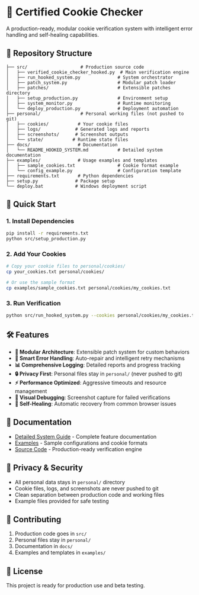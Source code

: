 # 🍪 Certified Cookie Checker

A production-ready, modular cookie verification system with intelligent error handling and self-healing capabilities.

## 📁 Repository Structure

```
├── src/                    # Production source code
│   ├── verified_cookie_checker_hooked.py  # Main verification engine
│   ├── run_hooked_system.py              # System orchestrator  
│   ├── patch_system.py                   # Modular patch loader
│   ├── patches/                          # Extensible patches directory
│   ├── setup_production.py               # Environment setup
│   ├── system_monitor.py                 # Runtime monitoring
│   └── deploy_production.py              # Deployment automation
├── personal/               # Personal working files (not pushed to git)
│   ├── cookies/           # Your cookie files
│   ├── logs/             # Generated logs and reports
│   ├── screenshots/      # Screenshot outputs
│   └── state/           # Runtime state files
├── docs/                  # Documentation
│   └── README_HOOKED_SYSTEM.md           # Detailed system documentation
├── examples/              # Usage examples and templates
│   ├── sample_cookies.txt                # Cookie format example
│   └── config_example.py                 # Configuration template
├── requirements.txt       # Python dependencies
├── setup.py              # Package setup
└── deploy.bat            # Windows deployment script
```

## 🚀 Quick Start

### 1. Install Dependencies
```bash
pip install -r requirements.txt
python src/setup_production.py
```

### 2. Add Your Cookies
```bash
# Copy your cookie files to personal/cookies/
cp your_cookies.txt personal/cookies/

# Or use the sample format
cp examples/sample_cookies.txt personal/cookies/my_cookies.txt
```

### 3. Run Verification
```bash
python src/run_hooked_system.py --cookies personal/cookies/my_cookies.txt --headless
```

## 🛠️ Features

- **🔧 Modular Architecture**: Extensible patch system for custom behaviors
- **🎯 Smart Error Handling**: Auto-repair and intelligent retry mechanisms  
- **📊 Comprehensive Logging**: Detailed reports and progress tracking
- **🔒 Privacy First**: Personal files stay in `personal/` (never pushed to git)
- **⚡ Performance Optimized**: Aggressive timeouts and resource management
- **📸 Visual Debugging**: Screenshot capture for failed verifications
- **🚨 Self-Healing**: Automatic recovery from common browser issues

## 📖 Documentation

- [Detailed System Guide](docs/README_HOOKED_SYSTEM.md) - Complete feature documentation
- [Examples](examples/) - Sample configurations and cookie formats
- [Source Code](src/) - Production-ready verification engine

## 🔐 Privacy & Security

- All personal data stays in `personal/` directory
- Cookie files, logs, and screenshots are never pushed to git
- Clean separation between production code and working files
- Example files provided for safe testing

## 🤝 Contributing

1. Production code goes in `src/`
2. Personal files stay in `personal/` 
3. Documentation in `docs/`
4. Examples and templates in `examples/`

## 📄 License

This project is ready for production use and beta testing.
